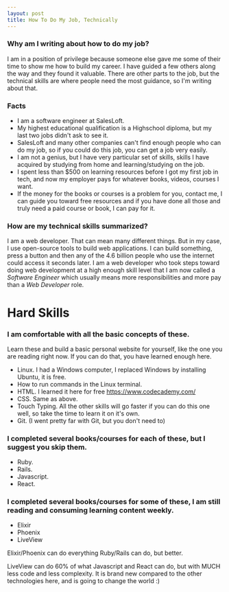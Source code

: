 ```yaml
---
layout: post
title: How To Do My Job, Technically
---
```


### Why am I writing about how to do my job?

I am in a position of privilege because someone else gave me some of their time to show me how to build my career. I have guided a few others along the way and they found it valuable. There are other parts to the job, but the technical skills are where people need the most guidance, so I'm writing about that.

### Facts
- I am a software engineer at SalesLoft.
- My highest educational qualification is a Highschool diploma, but my last two jobs didn't ask to see it.
- SalesLoft and many other companies can't find enough people who can do my job, so if you could do this job, you can get a job very easily.
- I am not a genius, but I have very particular set of skills, skills I have acquired by studying from home and learning/studying on the job.
- I spent less than $500 on learning resources before I got my first job in tech, and now my employer pays for whatever books, videos, courses I want.
- If the money for the books or courses is a problem for you, contact me, I can guide you toward free resources and if you have done all those and truly need a paid course or book, I can pay for it.

### How are my technical skills summarized?

I am a web developer. That can mean many different things. But in my case, I use open-source tools to build web applications. I can build something, press a button and then any of the 4.6 billion people who use the internet could access it seconds later. I am a web developer who took steps toward doing web development at a high enough skill level that I am now called a *Software Engineer* which usually means more responsibilities and more pay than a *Web Developer* role.


# Hard Skills

### I am comfortable with all the basic concepts of these.

Learn these and build a basic personal website for yourself, like the one you are reading right now. If you can do that, you have learned enough here.

- Linux. I had a Windows computer, I replaced Windows by installing Ubuntu, it is free.
- How to run commands in the Linux terminal.
- HTML. I learned it here for free https://www.codecademy.com/
- CSS. Same as above.
- Touch Typing. All the other skills will go faster if you can do this one well, so take the time to learn it on it's own.
- Git. (I went pretty far with Git, but you don't need to)

### I completed several books/courses for each of these, but I suggest you skip them.

- Ruby.
- Rails.
- Javascript.
- React.

### I completed several books/courses for some of these, I am still reading and consuming learning content weekly.

- Elixir
- Phoenix
- LiveView

Elixir/Phoenix can do everything Ruby/Rails can do, but better.

LiveView can do 60% of what Javascript and React can do, but with MUCH less code and less complexity. It is brand new compared to the other technologies here, and is going to change the world :)
